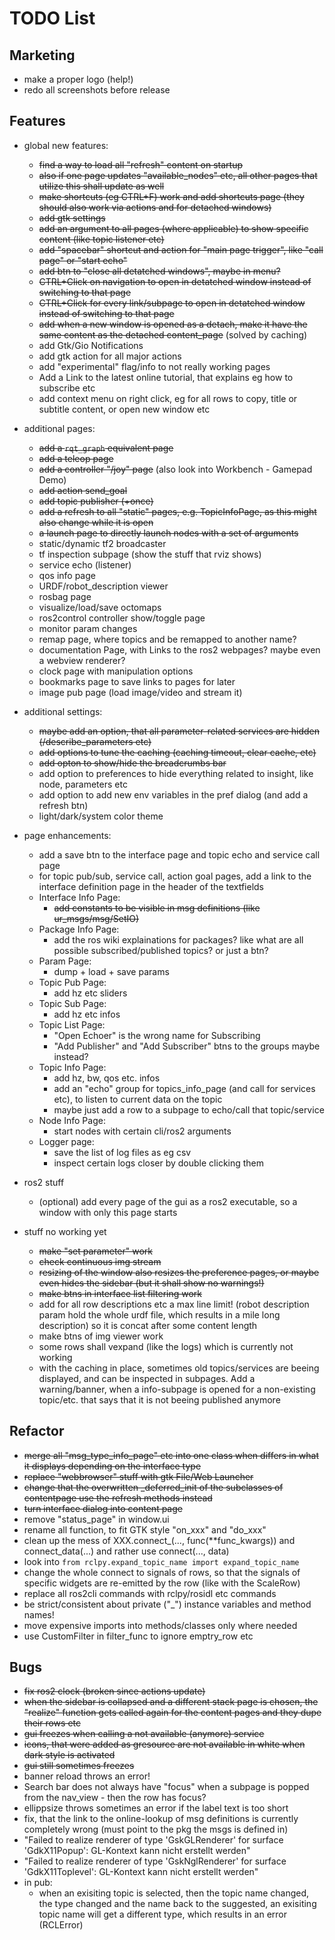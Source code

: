 # TODO List

## Marketing

- make a proper logo (help!)
- redo all screenshots before release

## Features

- global new features:
    - ~~find a way to load all "refresh" content on startup~~
    - ~~also if one page updates "available_nodes" etc, all other pages that utilize this shall update as well~~
    - ~~make shortcuts (eg CTRL+F) work and add shortcuts page (they should also work via actions and for detached windows)~~
    - ~~add gtk settings~~
    - ~~add an argument to all pages (where applicable) to show specific content (like topic listener etc)~~
    - ~~add "spacebar" shortcut and action for "main page trigger", like "call page" or "start echo"~~
    - ~~add btn to "close all detatched windows", maybe in menu?~~
    - ~~CTRL+Click on navigation to open in detatched window instead of switching to that page~~
    - ~~CTRL+Click for every link/subpage to open in detatched window instead of switching to that page~~
    - ~~add when a new window is opened as a detach, make it have the same content as the detached content_page~~ (solved by caching)
    - add Gtk/Gio Notifications
    - add gtk action for all major actions
    - add "experimental" flag/info to not really working pages
    - Add a Link to the latest online tutorial, that explains eg how to subscribe etc
    - add context menu on right click, eg for all rows to copy, title or subtitle content, or open new window etc

- additional pages:
    - ~~add a `rqt_graph` equivalent page~~
    - ~~add a teleop page~~
    - ~~add a controller "/joy" page~~ (also look into Workbench - Gamepad Demo)
    - ~~add action send_goal~~
    - ~~add topic publisher (+once)~~
    - ~~add a refresh to all "static" pages, e.g. TopicInfoPage, as this might also change while it is open~~
    - ~~a launch page to directly launch nodes with a set of arguments~~
    - static/dynamic tf2 broadcaster
    - tf inspection subpage (show the stuff that rviz shows)
    - service echo (listener)
    - qos info page
    - URDF/robot_description viewer
    - rosbag page
    - visualize/load/save octomaps
    - ros2control controller show/toggle page
    - monitor param changes
    - remap page, where topics and be remapped to another name?
    - documentation Page, with Links to the ros2 webpages? maybe even a webview renderer?
    - clock page with manipulation options
    - bookmarks page to save links to pages for later
    - image pub page (load image/video and stream it)

- additional settings:
    - ~~maybe add an option, that all parameter-related services are hidden (/describe_parameters etc)~~
    - ~~add options to tune the caching (caching timeout, clear cache, etc)~~
    - ~~add opton to show/hide the breadcrumbs bar~~
    - add option to preferences to hide everything related to insight, like node, parameters etc
    - add option to add new env variables in the pref dialog (and add a refresh btn)
    - light/dark/system color theme

- page enhancements:
    - add a save btn to the interface page and topic echo and service call page
    - for topic pub/sub, service call, action goal pages, add a link to the interface definition page in the header of the textfields
    - Interface Info Page:
        - ~~add constants to be visible in msg definitions (like ur_msgs/msg/SetIO)~~
    - Package Info Page:
        - add the ros wiki explainations for packages? like what are all possible subscribed/published topics? or just a btn?
    - Param Page:
        - dump + load + save params
    - Topic Pub Page:
        - add hz etc sliders
    - Topic Sub Page:
        - add hz etc infos
    - Topic List Page:
        - "Open Echoer" is the wrong name for Subscribing
        - "Add Publisher" and "Add Subscriber" btns to the groups maybe instead?
    - Topic Info Page:
        - add hz, bw, qos etc. infos
        - add an "echo" group for topics_info_page (and call for services etc), to listen to current data on the topic
        - maybe just add a row to a subpage to echo/call that topic/service
    - Node Info Page:
        - start nodes with certain cli/ros2 arguments
    - Logger page:
        - save the list of log files as eg csv
        - inspect certain logs closer by double clicking them

- ros2 stuff
    - (optional) add every page of the gui as a ros2 executable, so a window with only this page starts

- stuff no working yet
    - ~~make "set parameter" work~~
    - ~~check continuous img stream~~
    - ~~resizing of the window also resizes the preference pages, or maybe even hides the sidebar (but it shall show no warnings!)~~
    - ~~make btns in interface list filtering work~~
    - add for all row descriptions etc a max line limit! (robot description param hold the whole urdf file, which results in a mile long description) so it is concat after some content length
    - make btns of img viewer work
    - some rows shall vexpand (like the logs) which is currently not working
    - with the caching in place, sometimes old topics/services are beeing displayed, and can be inspected in subpages. Add a warning/banner, when a info-subpage is opened for a non-existing topic/etc. that says that it is not beeing published anymore

## Refactor

- ~~merge all "msg_type_info_page" etc into one class when differs in what it displays depending on the interface type~~
- ~~replace "webbrowser" stuff with gtk File/Web Launcher~~
- ~~change that the overwritten _deferred_init of the subclasses of contentpage use the refresh methods instead~~
- ~~turn interface dialog into content page~~
- remove "status_page" in window.ui
- rename all function, to fit GTK style "on_xxx" and "do_xxx"
- clean up the mess of XXX.connect_(..., func(**func_kwargs)) and connect_data(...) and rather use connect(..., data)
- look into `from rclpy.expand_topic_name import expand_topic_name`
- change the whole connect to signals of rows, so that the signals of specific widgets are re-emitted by the row (like with the ScaleRow)
- replace all ros2cli commands with rclpy/rosidl etc commands
- be strict/consistent about private ("_") instance variables and method names!
- move expensive imports into methods/classes only where needed
- use CustomFilter in filter_func to ignore emptry_row etc


## Bugs

- ~~fix ros2 clock (broken since actions update)~~
- ~~when the sidebar is collapsed and a different stack page is chosen, the "realize" function gets called again for the content pages and they dupe their rows etc~~
- ~~gui freezes when calling a not available (anymore) service~~
- ~~icons, that were added as gresource are not available in white when dark style is activated~~
- ~~gui still sometimes freezes~~
- banner reload throws an error!
- Search bar does not always have "focus" when a subpage is popped from the nav_view - then the row has focus?
- ellippsize throws sometimes an error if the label text is too short
- fix, that the link to the online-lookup of msg definitions is currently completely wrong (must point to the pkg the msgs is defined in)
- "Failed to realize renderer of type 'GskGLRenderer' for surface 'GdkX11Popup': GL-Kontext kann nicht erstellt werden"
- "Failed to realize renderer of type 'GskNglRenderer' for surface 'GdkX11Toplevel': GL-Kontext kann nicht erstellt werden"
- in pub:
    - when an exisiting topic is selected, then the topic name changed, the type changed and the name back to the suggested, an exisiting topic name will get a different type, which results in an error (RCLError)

